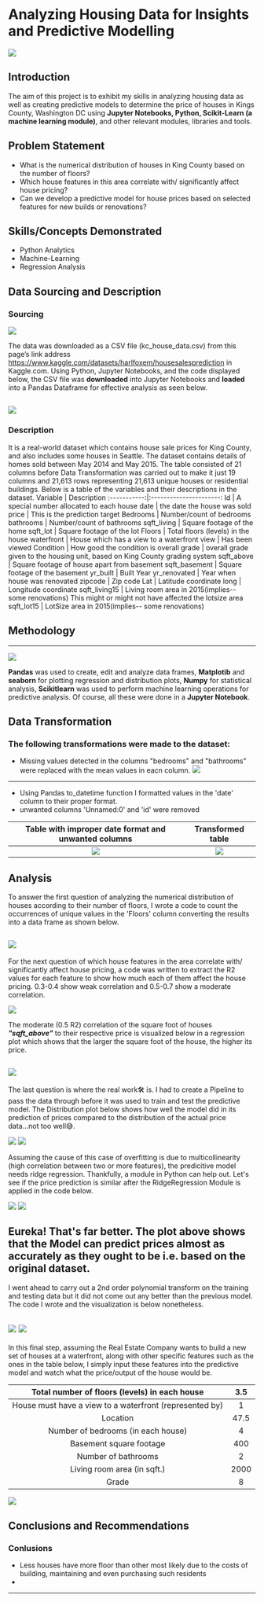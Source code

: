 # Analyzing Housing Data for Insights and Predictive Modelling
![](king-county-wa.jpg)
## Introduction
The aim of this project is to exhibit my skills in analyzing housing data as well as creating predictive models  to determine the price of houses in Kings County, Washington DC using **Jupyter Notebooks, Python, Scikit-Learn (a machine learning module)**, and other relevant modules, libraries and tools.
## Problem Statement
- What is the numerical distribution of houses in King County based on the number of floors?
- Which house features in this area correlate with/ significantly affect house pricing?
- Can we develop a predictive model for house prices based on selected features for new builds or renovations?
## Skills/Concepts Demonstrated
- Python Analytics 
- Machine-Learning 
- Regression Analysis
## Data Sourcing and Description
### Sourcing
![](dataset_source.png)

The data was downloaded as a CSV file (kc_house_data.csv) from this page’s link address https://www.kaggle.com/datasets/harlfoxem/housesalesprediction in Kaggle.com. Using Python, Jupyter Notebooks, and the code displayed below, the CSV file was **downloaded** into Jupyter Notebooks and **loaded** into a Pandas Dataframe for effective analysis as seen below. 

![](Loaded_into_Pandas.png)
---
### Description
It is a real-world dataset which contains house sale prices for King County, and also includes some houses in Seattle. The dataset contains details of homes sold between May 2014 and May 2015. The table consisted of 21 columns before Data Transformation was carried out to make it just 19 columns and 21,613 rows representing 21,613 unique houses or residential buildings.
Below is a table of the variables and their descriptions in the dataset.
Variable |	Description
:-----------:|:----------------------:
Id |	A special number allocated to each house
date | the date the house was sold
price	 | This is the prediction target
Bedrooms | Number/count of bedrooms
bathrooms	| Number/count of bathrooms
sqft_living | Square footage of the home
sqft_lot | Square footage of the lot
Floors | Total floors (levels) in the house
waterfront	| House which has a view to a waterfront
view	| Has been viewed
Condition | How good the condition is overall
grade	| overall grade given to the housing unit, based on King County grading system
sqft_above | Square footage of house apart from basement
sqft_basement | Square footage of the basement
yr_built | Built Year
yr_renovated | Year when house was renovated
zipcode | Zip code
Lat |	Latitude coordinate
long	| Longitude coordinate
sqft_living15 | Living room area in 2015(implies-- some renovations) This might or might not have affected the lotsize area
sqft_lot15	| LotSize area in 2015(implies-- some renovations)

## Methodology
---
![](warnings_libraries.png)

**Pandas** was used to create, edit and analyze data frames, **Matplotib** and **seaborn** for plotting regression and distribution plots, **Numpy** for statistical analysis, **Scikitlearn** was used to perform machine learning operations for predictive analysis. Of course, all these were done in a **Jupyter Notebook**.
## Data Transformation
### The following transformations were made to the dataset:
- Missing values detected in the columns "bedrooms" and "bathrooms" were replaced with the mean values in eacn column.
![](removing_unwanteds.png)
---
- Using Pandas to_datetime function I formatted values in the 'date' column to their proper format.
- unwanted columns 'Unnamed:0' and 'id' were removed

Table with improper date format and unwanted columns |	Transformed table
:-----------------:|:----------------------:
![](a_look(1).png) |	![](adjusting_dataset(1).png)

## Analysis
To answer the first question of analyzing the numerical distribution of houses according to their number of floors, I wrote a code to count the occurrences of unique values in the 'Floors' column converting the results into a data frame as shown below.

![](Floors_and_counts.png)
---
For the next question of which house features in the area correlate with/ significantly affect house pricing, a code was written to extract the R2 values for each feature to show how much each of them affect the house pricing. 0.3-0.4 show weak correlation and 0.5-0.7 show a moderate correlation.

![](correlation.png)

The moderate (0.5 R2) correlation of the square foot of houses **_"sqft_above"_** to their respective price is visualized below in a regression plot which shows that the larger the square foot of the house, the higher its price.

![](Regplot.png)
---
The last question is where the real work🛠️ is. I had to create a Pipeline to pass the data through before it was used to train and test the predictive model. The Distribution plot below shows how well the model did in its prediction of prices compared to the distribution of the actual price data...not too well😅.

![](R2_1.png)	![](Dplot_1.png)

Assuming the cause of this case of overfitting is due to multicollinearity (high correlation between two or more features), the predicitive model needs ridge regression. Thankfully, a module in Python can help out. Let's see if the price prediction is similar after the RidgeRegression Module is applied in the code below.

![](R2_2.png)	![](Dplot_2.png)

Eureka! That's far better. The plot above shows that the Model can predict prices almost as accurately as they ought to be i.e. based on the original dataset.
---
I went ahead to carry out a 2nd order polynomial transform on the training and testing data but it did not come out any better than the previous model. The code I wrote and the visualization is below nonetheless.

![](2nd_order_polytransform.png)	![](Dplot_3.png)
---
In this final step, assuming the Real Estate Company wants to build a new set of houses at a waterfront, along with other specific features such as the ones in the table below, I simply input these features into the predictive model and watch what the price/output of the house would be.

Total number of floors (levels) in each house | 3.5
:-----------:|:----------------------:
House must have a view to a waterfront (represented by) | 1
Location | 47.5
Number of bedrooms (in each house) | 4
Basement square footage | 400
Number of bathrooms | 2
Living room area (in sqft.) | 2000
Grade | 8

![](Price_Prediction.png)

## Conclusions and Recommendations
### Conlusions
- Less houses have more floor than other most likely due to the costs of building, maintaining and even purchasing such residents
- 
---
